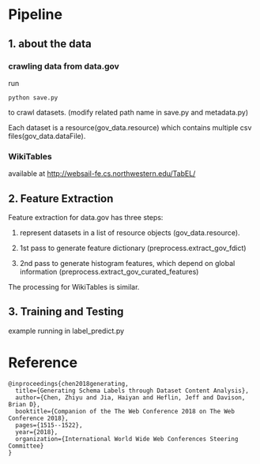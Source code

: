# Pipeline
## 1. about the data 

### crawling data from data.gov
run 

	python save.py


to crawl datasets. (modify related path name in save.py and metadata.py)

Each dataset is a resource(gov_data.resource) which contains multiple csv files(gov_data.dataFile). 

### WikiTables

available at http://websail-fe.cs.northwestern.edu/TabEL/

## 2. Feature Extraction


Feature extraction for data.gov has three steps:

1. represent datasets in a list of resource objects (gov_data.resource).

2. 1st pass to generate feature dictionary (preprocess.extract_gov_fdict)

3. 2nd pass to generate histogram features, which depend on global information (preprocess.extract_gov_curated_features)

The processing for WikiTables is similar.

## 3. Training and Testing

example running in label_predict.py


# Reference

	@inproceedings{chen2018generating,
	  title={Generating Schema Labels through Dataset Content Analysis},
	  author={Chen, Zhiyu and Jia, Haiyan and Heflin, Jeff and Davison, Brian D},
	  booktitle={Companion of the The Web Conference 2018 on The Web Conference 2018},
	  pages={1515--1522},
	  year={2018},
	  organization={International World Wide Web Conferences Steering Committee}
	}
